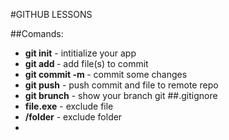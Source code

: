 #GITHUB LESSONS

##Comands:
- **git init** - intitialize your app
- **git add <filename>** - add file(s) to commit
- **git commit -m <message>** - commit some changes
- **git push** - push commit and file to remote repo
- **git brunch** - show your branch
  git
##.gitignore
- **file.exe** - exclude file
- **/folder** - exclude folder
- 